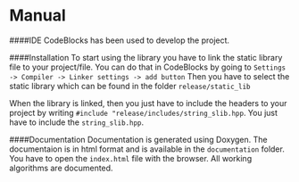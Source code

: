 Manual
=========

####IDE
CodeBlocks has been used to develop the project.

####Installation
To start using the library you have to link the static library file to your project/file. You can do that in CodeBlocks by going to 
`Settings -> Compiler -> Linker settings -> add button`
Then you have to select the static library which can be found in the folder `release/static_lib`

When the library is linked, then you just have to include the headers to your project by writing
`#include "release/includes/string_slib.hpp`. You just have to include the `string_slib.hpp`.


####Documentation
Documentation is generated using Doxygen. The documentaion is in html format and is available in the `documentation` folder. You have to open the `index.html` file with the browser.
All working algorithms are documented.
